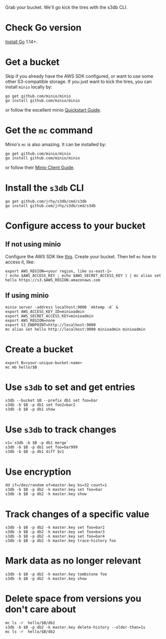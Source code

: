 Grab your bucket. We'll go kick the tires with the s3db CLI.

# Check Go version
[Install Go](https://golang.org/doc/install) 1.14+.

# Get a bucket
Skip if you already have the AWS SDK configured, or want to use some other 
S3-compatible storage. If you just want to kick the
tires, you can install `minio` locally by:

```
go get github.com/minio/minio
go install github.com/minio/minio
```
or follow the excellent minio [Quickstart Guide](https://docs.min.io/docs/minio-quickstart-guide.html).

# Get the `mc` command
Minio's `mc` is also amazing. It can be installed by:

```
go get github.com/minio/minio
go install github.com/minio/minio
```

or follow their [Minio Client Guide](https://docs.min.io/docs/minio-client-complete-guide.html).

# Install the `s3db` CLI
```
go get github.com/jrhy/s3db/cmd/s3db
go install github.com/jrhy/s3db/cmd/s3db
```

# Configure access to your bucket
## If not using minio
Configure the AWS SDK like [this](https://docs.aws.amazon.com/sdk-for-java/v1/developer-guide/setup-credentials.html). Create your bucket. Then tell `mc` how to access it, like:
```
export AWS_REGION=<your region, like us-east-1>
( echo $AWS_ACCESS_KEY ; echo $AWS_SECRET_ACCESS_KEY ) | mc alias set hello https://s3.$AWS_REGION.amazonaws.com
```

## If using minio
```
minio server -address localhost:9000 `mktemp -d` &
export AWS_ACCESS_KEY_ID=minioadmin
export AWS_SECRET_ACCESS_KEY=minioadmin
export AWS_REGION=none
export S3_ENDPOINT=http://localhost:9000
mc alias set hello http://localhost:9000 minioadmin minioadmin
```

# Create a bucket
```
export B=<your-unique-bucket-name>
mc mb hello/$B
```

# Use `s3db` to set and get entries
```
s3db --bucket $B --prefix db1 set foo=bar
s3db -b $B -p db1 set foo2=bar2
s3db -b $B -p db1 show
```

# Use `s3db` to track changes
```
v1=`s3db -b $B -p db1 merge`
s3db -b $B -p db1 set foo=bar999
s3db -b $B -p db1 diff $v1
```

# Use encryption
```
dd if=/dev/random of=master.key bs=32 count=1
s3db -b $B -p db2 -k master.key set foo=bar
s3db -b $B -p db2 -k master.key show
```

# Track changes of a specific value
```
s3db -b $B -p db2 -k master.key set foo=bar2
s3db -b $B -p db2 -k master.key set foo=bar3
s3db -b $B -p db2 -k master.key set foo=bar4
s3db -b $B -p db2 -k master.key trace-history foo
```

# Mark data as no longer relevant
```
s3db -b $B -p db2 -k master.key tombstone foo
s3db -b $B -p db2 -k master.key show
```

# Delete space from versions you don't care about
```
mc ls -r  hello/$B/db2
s3db -b $B -p db2 -k master.key delete-history --older-than=1s
mc ls -r  hello/$B/db2
```

